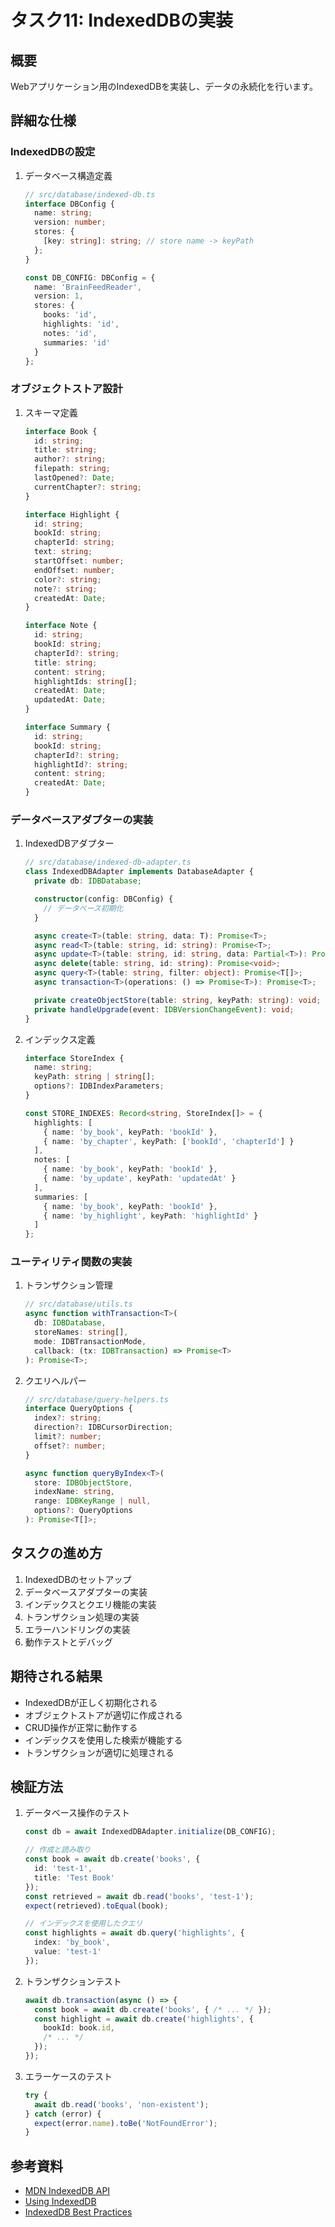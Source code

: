 # タスク11: IndexedDBの実装

## 概要
Webアプリケーション用のIndexedDBを実装し、データの永続化を行います。

## 詳細な仕様

### IndexedDBの設定
1. データベース構造定義
   ```typescript
   // src/database/indexed-db.ts
   interface DBConfig {
     name: string;
     version: number;
     stores: {
       [key: string]: string; // store name -> keyPath
     };
   }

   const DB_CONFIG: DBConfig = {
     name: 'BrainFeedReader',
     version: 1,
     stores: {
       books: 'id',
       highlights: 'id',
       notes: 'id',
       summaries: 'id'
     }
   };
   ```

### オブジェクトストア設計
1. スキーマ定義
   ```typescript
   interface Book {
     id: string;
     title: string;
     author?: string;
     filepath: string;
     lastOpened?: Date;
     currentChapter?: string;
   }

   interface Highlight {
     id: string;
     bookId: string;
     chapterId: string;
     text: string;
     startOffset: number;
     endOffset: number;
     color?: string;
     note?: string;
     createdAt: Date;
   }

   interface Note {
     id: string;
     bookId: string;
     chapterId?: string;
     title: string;
     content: string;
     highlightIds: string[];
     createdAt: Date;
     updatedAt: Date;
   }

   interface Summary {
     id: string;
     bookId: string;
     chapterId?: string;
     highlightId?: string;
     content: string;
     createdAt: Date;
   }
   ```

### データベースアダプターの実装
1. IndexedDBアダプター
   ```typescript
   // src/database/indexed-db-adapter.ts
   class IndexedDBAdapter implements DatabaseAdapter {
     private db: IDBDatabase;

     constructor(config: DBConfig) {
       // データベース初期化
     }

     async create<T>(table: string, data: T): Promise<T>;
     async read<T>(table: string, id: string): Promise<T>;
     async update<T>(table: string, id: string, data: Partial<T>): Promise<T>;
     async delete(table: string, id: string): Promise<void>;
     async query<T>(table: string, filter: object): Promise<T[]>;
     async transaction<T>(operations: () => Promise<T>): Promise<T>;

     private createObjectStore(table: string, keyPath: string): void;
     private handleUpgrade(event: IDBVersionChangeEvent): void;
   }
   ```

2. インデックス定義
   ```typescript
   interface StoreIndex {
     name: string;
     keyPath: string | string[];
     options?: IDBIndexParameters;
   }

   const STORE_INDEXES: Record<string, StoreIndex[]> = {
     highlights: [
       { name: 'by_book', keyPath: 'bookId' },
       { name: 'by_chapter', keyPath: ['bookId', 'chapterId'] }
     ],
     notes: [
       { name: 'by_book', keyPath: 'bookId' },
       { name: 'by_update', keyPath: 'updatedAt' }
     ],
     summaries: [
       { name: 'by_book', keyPath: 'bookId' },
       { name: 'by_highlight', keyPath: 'highlightId' }
     ]
   };
   ```

### ユーティリティ関数の実装
1. トランザクション管理
   ```typescript
   // src/database/utils.ts
   async function withTransaction<T>(
     db: IDBDatabase,
     storeNames: string[],
     mode: IDBTransactionMode,
     callback: (tx: IDBTransaction) => Promise<T>
   ): Promise<T>;
   ```

2. クエリヘルパー
   ```typescript
   // src/database/query-helpers.ts
   interface QueryOptions {
     index?: string;
     direction?: IDBCursorDirection;
     limit?: number;
     offset?: number;
   }

   async function queryByIndex<T>(
     store: IDBObjectStore,
     indexName: string,
     range: IDBKeyRange | null,
     options?: QueryOptions
   ): Promise<T[]>;
   ```

## タスクの進め方
1. IndexedDBのセットアップ
2. データベースアダプターの実装
3. インデックスとクエリ機能の実装
4. トランザクション処理の実装
5. エラーハンドリングの実装
6. 動作テストとデバッグ

## 期待される結果
- IndexedDBが正しく初期化される
- オブジェクトストアが適切に作成される
- CRUD操作が正常に動作する
- インデックスを使用した検索が機能する
- トランザクションが適切に処理される

## 検証方法
1. データベース操作のテスト
   ```typescript
   const db = await IndexedDBAdapter.initialize(DB_CONFIG);
   
   // 作成と読み取り
   const book = await db.create('books', {
     id: 'test-1',
     title: 'Test Book'
   });
   const retrieved = await db.read('books', 'test-1');
   expect(retrieved).toEqual(book);

   // インデックスを使用したクエリ
   const highlights = await db.query('highlights', {
     index: 'by_book',
     value: 'test-1'
   });
   ```

2. トランザクションテスト
   ```typescript
   await db.transaction(async () => {
     const book = await db.create('books', { /* ... */ });
     const highlight = await db.create('highlights', {
       bookId: book.id,
       /* ... */
     });
   });
   ```

3. エラーケースのテスト
   ```typescript
   try {
     await db.read('books', 'non-existent');
   } catch (error) {
     expect(error.name).toBe('NotFoundError');
   }
   ```

## 参考資料
- [MDN IndexedDB API](https://developer.mozilla.org/en-US/docs/Web/API/IndexedDB_API)
- [Using IndexedDB](https://developer.mozilla.org/en-US/docs/Web/API/IndexedDB_API/Using_IndexedDB)
- [IndexedDB Best Practices](https://web.dev/indexeddb-best-practices/)
